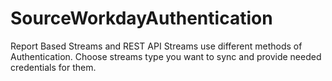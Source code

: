 # SourceWorkdayAuthentication

Report Based Streams and REST API Streams use different methods of Authentication. Choose streams type you want to sync and provide needed credentials for them.

